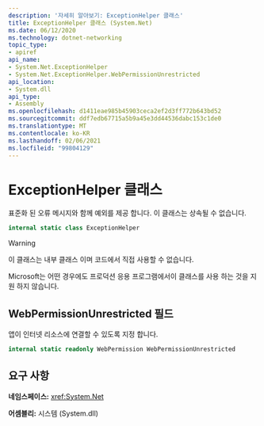 ```yaml
---
description: '자세히 알아보기: ExceptionHelper 클래스'
title: ExceptionHelper 클래스 (System.Net)
ms.date: 06/12/2020
ms.technology: dotnet-networking
topic_type:
- apiref
api_name:
- System.Net.ExceptionHelper
- System.Net.ExceptionHelper.WebPermissionUnrestricted
api_location:
- System.dll
api_type:
- Assembly
ms.openlocfilehash: d1411eae985b45903ceca2ef2d3ff772b643bd52
ms.sourcegitcommit: ddf7edb67715a5b9a45e3dd44536dabc153c1de0
ms.translationtype: MT
ms.contentlocale: ko-KR
ms.lasthandoff: 02/06/2021
ms.locfileid: "99804129"
---
```

# <a name="exceptionhelper-class"></a>ExceptionHelper 클래스

표준화 된 오류 메시지와 함께 예외를 제공 합니다. 이 클래스는 상속될 수 없습니다.

```csharp
internal static class ExceptionHelper
```

> [!WARNING]
> 이 클래스는 내부 클래스 이며 코드에서 직접 사용할 수 없습니다.
>
> Microsoft는 어떤 경우에도 프로덕션 응용 프로그램에서이 클래스를 사용 하는 것을 지원 하지 않습니다.

## <a name="webpermissionunrestricted-field"></a>WebPermissionUnrestricted 필드

앱이 인터넷 리소스에 연결할 수 있도록 지정 합니다.

```csharp
internal static readonly WebPermission WebPermissionUnrestricted
```

## <a name="requirements"></a>요구 사항

**네임스페이스:** <xref:System.Net>

**어셈블리:** 시스템 (System.dll)
